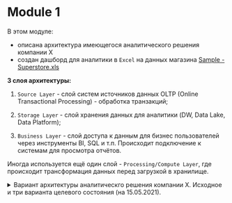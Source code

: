 # Module 1

В этом модуле:
- описана архитектура имеющегося аналитического решения компании X
- создан дашборд для аналитики в `Excel` на данных магазина [Sample - Superstore.xls](https://github.com/Data-Learn/data-engineering/blob/master/DE-101%20Modules/Module01/DE%20-%20101%20Lab%201.1/Sample%20-%20Superstore.xls)

**3 слоя архитектуры:**
1. `Source Layer` - слой систем источников данных OLTP (Online Transactional Processing) - обработка транзакций;

2. `Storage Layer` - слой хранения данных для аналитики (DW, Data Lake, Data Platform);

3. `Business Layer` - слой доступа к данным для бизнес пользователей через инструменты BI, SQL и т.п. Происходит подключение к системам для просмотра отчётов. 

Иногда используется ещё один слой - `Processing/Compute Layer`, где происходит трансформация данных перед загрузкой в хранилище.

<details>
  <summary>Вариант архитектуры аналитическго решения компании X. Исходное и три варианта целевого состояния (на 15.05.2021).</summary>
  
  ![Architecture](https://github.com/ReIZzz/DE-101/blob/main/Module%201/Architecture/Architecture.png)
  
</details>

